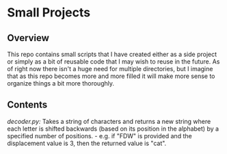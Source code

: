 # Small Projects

## Overview
This repo contains small scripts that I have created either as a side project or simply as a bit of reusable code that I may wish to reuse in the future. As of right now there isn't a huge need for multiple directories, but I imagine that as this repo becomes more and more filled it will make more sense to organize things a bit more thoroughly.

## Contents

_decoder.py:_ Takes a string of characters and returns a new string where each letter is shifted backwards (based on its position in the alphabet) by a specified number of positions.
	- e.g. if "FDW" is provided and the displacement value is 3, then the returned value is "cat".